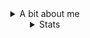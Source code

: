 <div align="center">
  <details>
    <summary>A bit about me</summary>
    <h4>
      All/any pronouns<br>
      I like low level programming in c and assembly.
    </h4>
  </details>
  
  <details>
    <summary>Stats</summary>
    <img src="https://komarev.com/ghpvc/?username=z3roco01&color=brightgreen&style=flat-square"> <br><br>
    <img src="https://github-readme-stats.vercel.app/api?username=z3roco01&show_icons=true&theme=transparent" width=350>
    <img src="https://github-readme-stats.vercel.app/api/top-langs/?username=z3roco01&layout=compact&theme=transparent" width=350>
  </details>
  <br>
</div>
